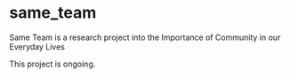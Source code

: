 # same_team
Same Team is a research project into the Importance of Community in our Everyday Lives


This project is ongoing. 
